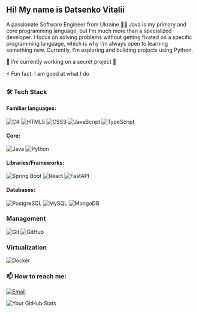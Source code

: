## Hi! My name is Datsenko Vitalii
A passionate Software Engineer from Ukraine 🧑‍💻
Java is my primary and core programming language, but I’m much more than a specialized developer. I focus on solving problems without getting fixated on a specific programming language, which is why I’m always open to learning something new. Currently, I’m exploring and building projects using Python.

🔭 I’m currently working on a secret project 🤫

⚡ Fun fact: I am good at what I do


### 🛠 Tech Stack

#### Familiar languages:
![C#](https://img.shields.io/badge/C%23-green?style=for-the-badge&logo=c-sharp&logoColor=white)
![HTML5](https://img.shields.io/badge/HTML5-orange?style=for-the-badge&logo=html5&logoColor=white)
![CSS3](https://img.shields.io/badge/CSS3-blue?style=for-the-badge&logo=css3&logoColor=white)
![JavaScript](https://img.shields.io/badge/JavaScript-yellow?style=for-the-badge&logo=javascript&logoColor=white)
![TypeScript](https://img.shields.io/badge/TypeScript-blue?style=for-the-badge&logo=typescript&logoColor=white)

#### Core:
![Java](https://img.shields.io/badge/Java-black?style=for-the-badge&logo=java&logoColor=white)
![Python](https://img.shields.io/badge/Python-blue?style=for-the-badge&logo=python&logoColor=white)

#### Libraries/Frameworks:
![Spring Boot](https://img.shields.io/badge/Spring%20Boot-green?style=for-the-badge&logo=spring&logoColor=white)
![React](https://img.shields.io/badge/React-blue?style=for-the-badge&logo=react&logoColor=white)
![FastAPI](https://img.shields.io/badge/FastAPI-blue?style=for-the-badge&logo=fastapi&logoColor=white)

#### Databases:
![PostgreSQL](https://img.shields.io/badge/PostgreSQL-blue?style=for-the-badge&logo=postgresql&logoColor=white)
![MySQL](https://img.shields.io/badge/MySQL-blue?style=for-the-badge&logo=mysql&logoColor=white)
![MongoDB](https://img.shields.io/badge/MongoDB-green?style=for-the-badge&logo=mongodb&logoColor=white)

### Management
![Git](https://img.shields.io/badge/Git-red?style=for-the-badge&logo=git&logoColor=white)
![GitHub](https://img.shields.io/badge/GitHub-black?style=for-the-badge&logo=github&logoColor=white)

### Virtualization
![Docker](https://img.shields.io/badge/Docker-blue?style=for-the-badge&logo=docker&logoColor=white)

### 📫 How to reach me:
[![Email](https://img.shields.io/badge/Email-jokailxx%40gmail.com-blue?style=for-the-badge&logo=gmail&logoColor=white)](mailto:jokailxx@gmail.com)



![Your GitHub Stats](https://github-readme-stats.vercel.app/api?username=Jokal&show_icons=true&theme=dark)

